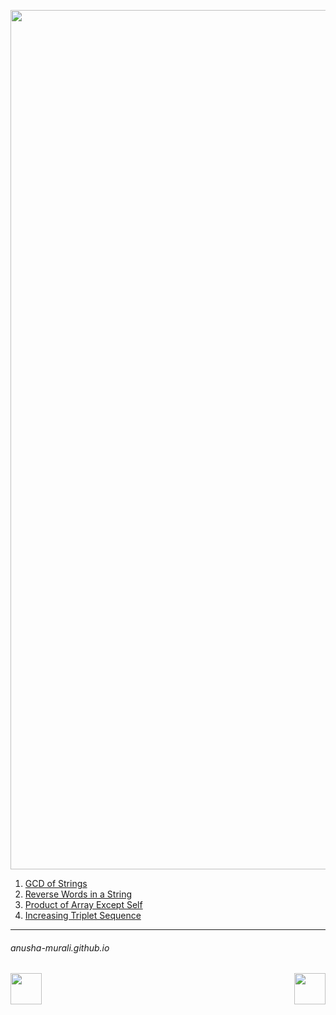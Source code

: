 <p align="center">
<img width="1375" alt="favorite_strings" src="https://github.com/user-attachments/assets/291972a1-bce6-41e7-91d5-c4fbb713f834" />
</p>

1. [GCD of Strings](./gcd.md)
2. [Reverse Words in a String](./reverseWords.md)
3. [Product of Array Except Self](./arrayProduct.md)
4. [Increasing Triplet Sequence](./triplet.md)


* * *
###### anusha-murali.github.io


<img src="https://github.com/anusha-murali/anusha-murali.github.io/assets/111596338/639243aa-2857-4595-a65a-7852762bb002" width="50" height="50" align="left">

[<img src="https://github.com/user-attachments/assets/989cfb30-4fb8-40f8-a812-8a054869aa32" width="50" height="50" align="right">](../index.md)


